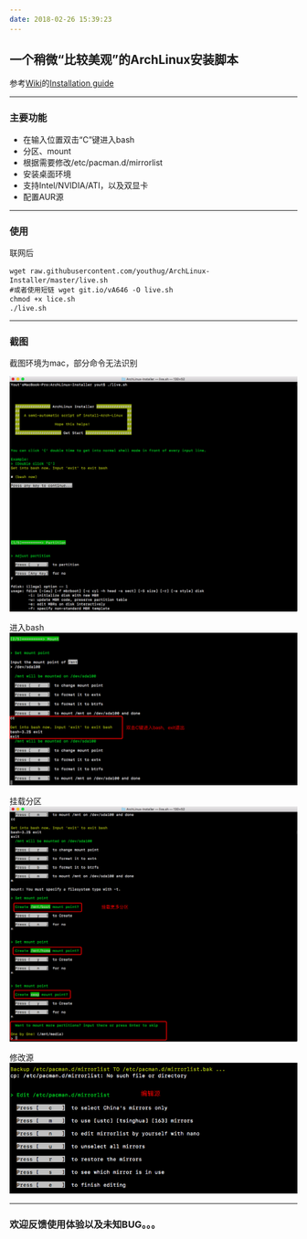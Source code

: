```yaml
---
date: 2018-02-26 15:39:23
---
```



## 一个稍微“比较美观”的ArchLinux安装脚本 ##
参考[Wiki](https://wiki.archlinux.org)的[Installation guide](https://wiki.archlinux.org/index.php/Installation_guide)


---


### 主要功能 ###
- 在输入位置双击“C”键进入bash
- 分区、mount
- 根据需要修改/etc/pacman.d/mirrorlist
- 安装桌面环境
- 支持Intel/NVIDIA/ATI，以及双显卡
- 配置AUR源


---


### 使用 ###
联网后
```
wget raw.githubusercontent.com/youthug/ArchLinux-Installer/master/live.sh
#或者使用短链 wget git.io/vA646 -O live.sh
chmod +x lice.sh
./live.sh
```


---


### 截图 ###
截图环境为mac，部分命令无法识别


![](images/1.png)


进入bash  
![](images/2.png)


挂载分区  
![](images/3.png)


修改源  
![](images/4.png)


---


### 欢迎反馈使用体验以及未知BUG。。。 ###

